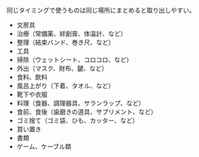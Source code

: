同じタイミングで使うものは同じ場所にまとめると取り出しやすい。

- 文房具
- 治療（常備薬、絆創膏、体温計、など）
- 整理（結束バンド、巻き尺、など）
- 工具
- 掃除（ウェットシート、コロコロ、など）
- 外出（マスク、財布、鍵、など）
- 食料、飲料
- 風呂上がり（下着、タオル、など）
- 靴下や衣服
- 料理（食器、調理器具、サランラップ、など）
- 食前、食後（歯磨きの道具、サプリメント、など）
- ゴミ捨て（ゴミ袋、ひも、カッター、など）
- 買い置き
- 書類
- ゲーム、ケーブル類
